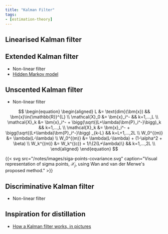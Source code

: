 ```yaml
---
title: "Kalman Filter"
tags:
- [estimation-theory]
---
```


## Linearised Kalman filter

## Extended Kalman filter

- Non-linear filter
- [Hidden Markov model](notes/markov-models.md#hidden-markov-model)

## Unscented Kalman filter

- Non-linear filter

$$
\begin{equation}
    \begin{aligned}
        L                   &= \text{dim}(\bm{x})                                              && \bm{x}\in{\mathbb{R}}^{L} \\
        \mathcal{X}_0       &= \bm{x}_i^-                                                      && k=1,...,L                 \\
        \mathcal{X}_k       &= \bm{x}_i^- + \bigg(\sqrt{(L+\lambda)\bm{P}_i^-}\bigg)_k         && k=1,...,L                 \\
        \mathcal{X}_k       &= \bm{x}_i^- + \bigg(\sqrt{(L+\lambda)\bm{P}_i^-}\bigg) _{k-L}    && k=L+1,...,2L              \\
        W_0^{(m)}           &= \lambda(L-\lambda)                                                                           \\
        W_0^{(m)}           &= \lambda(L-\lambda) + (1-\alpha^2 + \beta)                                                    \\
        W_k^{(m)}           &= W_k^{(c)} = 1/\{2(L+\lambda)\}                                  && k=1,...,2L                \\
    \end{aligned}
\end{equation}
$$

{{< svg src="/notes/images/siga-points-covariance.svg" caption="Visual representation of sigma points, $\mathcal{X}_j$, using Wan and van der Merwe's proposed method." >}}


## Discriminative Kalman filter

- Non-linear filter

## Inspiration for distillation

- [How a Kalman filter works, in pictures](http://www.bzarg.com/p/how-a-kalman-filter-works-in-pictures/)

